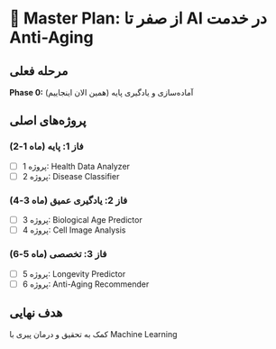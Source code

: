 # 🧬 Master Plan: از صفر تا AI در خدمت Anti-Aging

## مرحله فعلی
**Phase 0:** آماده‌سازی و یادگیری پایه (همین الان اینجاییم)

## پروژه‌های اصلی

### فاز 1: پایه (ماه 1-2)
- [ ] پروژه 1: Health Data Analyzer
- [ ] پروژه 2: Disease Classifier

### فاز 2: یادگیری عمیق (ماه 3-4)
- [ ] پروژه 3: Biological Age Predictor
- [ ] پروژه 4: Cell Image Analysis

### فاز 3: تخصصی (ماه 5-6)
- [ ] پروژه 5: Longevity Predictor
- [ ] پروژه 6: Anti-Aging Recommender

## هدف نهایی
کمک به تحقیق و درمان پیری با Machine Learning
